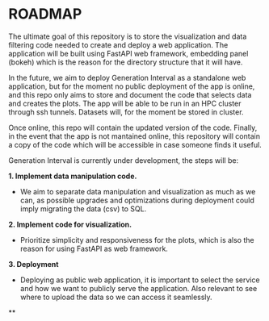 # ROADMAP

The ultimate goal of this repository is to store the visualization and data filtering code needed to create and deploy a web application. The application will be built using FastAPI web framework, embedding panel (bokeh) which is the reason for the directory structure that it will have.

In the future, we aim to deploy Generation Interval as a standalone web application, but for the moment no public deployment of the app is online, and this repo only aims to store and document the code that selects data and creates the plots. The app will be able to be run in an HPC cluster through ssh tunnels. Datasets will, for the moment be stored in cluster.

Once online, this repo will contain the updated version of the code. Finally, in the event that the app is not mantained online, this repository will contain a copy of the code which will be accessible in case someone finds it useful.

Generation Interval is currently under development, the steps will be:

**1.  Implement data manipulation code.**
    
- We aim to separate data manipulation and visualization as much as we can, as possible upgrades and optimizations during deployment could imply migrating the data (csv) to SQL.

**2. Implement code for visualization.**

- Prioritize simplicity and responsiveness for the plots, which is also the reason for using FastAPI as web framework.

**3. Deployment**

- Deploying as public web application, it is important to select the service and how we want to publicly serve the application. Also relevant to see where to upload the data so we can access it seamlessly.

**